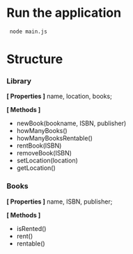 # Run the application
```
 node main.js
```

# Structure
### Library

  __[ Properties ]__
  name, location, books;

  __[ Methods ]__
  - newBook(bookname, ISBN, publisher)
  - howManyBooks()
  - howManyBooksRentable()
  - rentBook(ISBN)
  - removeBook(ISBN)
  - setLocation(location)
  - getLocation()

### Books

  __[ Properties ]__
  name, ISBN, publisher;

  __[ Methods ]__
  - isRented()
  - rent()
  - rentable()
